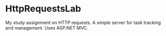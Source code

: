 # HttpRequestsLab
My study assignment on HTTP requests.
A simple server for task tracking and management.
Uses ASP.NET MVC.
